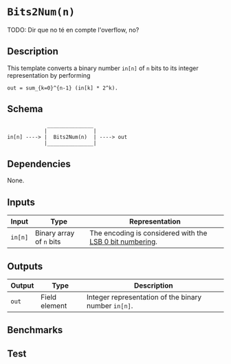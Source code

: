 # `Bits2Num(n)`

TODO: Dir que no té en compte l'overflow, no?

## Description

This template converts a binary number `in[n]` of `n` bits to its
integer representation by performing
```
out = sum_{k=0}^{n-1} (in[k] * 2^k).
```

## Schema

```
             _______________     
            |               |
in[n] ----> |  Bits2Num(n)  | ----> out
            |_______________|     
```

## Dependencies

None.

## Inputs

| Input              | Type                      | Representation             |
| -------------      | -------------             | -------------      | 
| `in[n]`            | Binary array of `n` bits  | The encoding is considered with the [LSB 0 bit numbering](https://en.wikipedia.org/wiki/Bit_numbering#LSB_0_bit_numbering). |

## Outputs

| Output           | Type          | Description     |
| -------------    | ------------- | ----------      | 
| `out`            | Field element | Integer representation of the binary number `in[n]`.  |

## Benchmarks 

## Test
